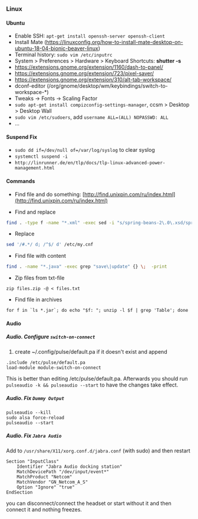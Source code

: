 ### Linux

#### Ubuntu

- Enable SSH:  ```apt-get install openssh-server openssh-client```
- Install Mate (https://linuxconfig.org/how-to-install-mate-desktop-on-ubuntu-18-04-bionic-beaver-linux)
- Terminal history: ```sudo vim /etc/inputrc```
- System > Preferences > Hardware > Keyboard Shortcuts: **shutter -s**
- https://extensions.gnome.org/extension/1160/dash-to-panel/
- https://extensions.gnome.org/extension/723/pixel-saver/
- https://extensions.gnome.org/extension/310/alt-tab-workspace/
- dconf-editor (/org/gnome/desktop/wm/keybindings/switch-to-workspace-*)
- Tweaks -> Fonts -> Scaling Factor
- `sudo apt-get install compizconfig-settings-manager`, ccsm > Desktop > Desktop Wall
- `sudo vim /etc/sudoers`, add `username ALL=(ALL) NOPASSWD: ALL`
- ...

#### Suspend Fix
- `sudo dd if=/dev/null of=/var/log/syslog` to clear syslog
- `systemctl suspend -i`
- `http://linrunner.de/en/tlp/docs/tlp-linux-advanced-power-management.html`

#### Commands
- Find file and do something: [http://find.unixpin.com/ru/index.html](http://find.unixpin.com/ru/index.html)

- Find and replace
```bash
find . -type f -name "*.xml" -exec sed -i "s/spring-beans-2\.0\.xsd/spring-beans-3\.0\.xsd/g" {} \;
```
- Replace
```bash
sed '/#.*/ d; /^$/ d' /etc/my.cnf
```
- Find file with content
```bash
find . -name "*.java" -exec grep "save\|update" {} \;  -print
```

- Zip files from txt-file
```
zip files.zip -@ < files.txt
```
- Find file in archives
```
for f in `ls *.jar`; do echo "$f: "; unzip -l $f | grep 'Table'; done
```

#### Audio

##### Audio. Configure `switch-on-connect` 
1. create ~/.config/pulse/default.pa if it doesn't exist and append
```
.include /etc/pulse/default.pa
load-module module-switch-on-connect
```
This is better than editing /etc/pulse/default.pa.
Afterwards you should run ```pulseaudio -k && pulseaudio --start``` to have the changes take effect.

##### Audio. Fix `Dummy Output`
```
pulseaudio --kill
sudo alsa force-reload
pulseaudio --start
```

##### Audio. Fix `Jabra Audio`
Add to `/usr/share/X11/xorg.conf.d/jabra.conf` (with sudo) and then restart  
```
Section "InputClass"
    Identifier "Jabra Audio docking station"
    MatchDevicePath "/dev/input/event*"
    MatchProduct "Netcom"
    MatchVendor "GN_Netcom_A_S"
    Option "Ignore" "true"
EndSection
```
you can disconnect/connect the headset or start without it and then connect it and nothing freezes.
